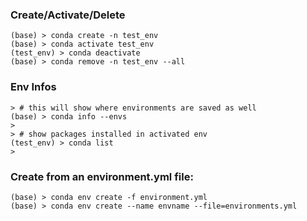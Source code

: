 ### Create/Activate/Delete

```
(base) > conda create -n test_env
(base) > conda activate test_env
(test_env) > conda deactivate
(base) > conda remove -n test_env --all
```

### Env Infos

```
> # this will show where environments are saved as well
(base) > conda info --envs
>
> # show packages installed in activated env
(test_env) > conda list
>
```

### Create from an environment.yml file:

```
(base) > conda env create -f environment.yml
(base) > conda env create --name envname --file=environments.yml
```
